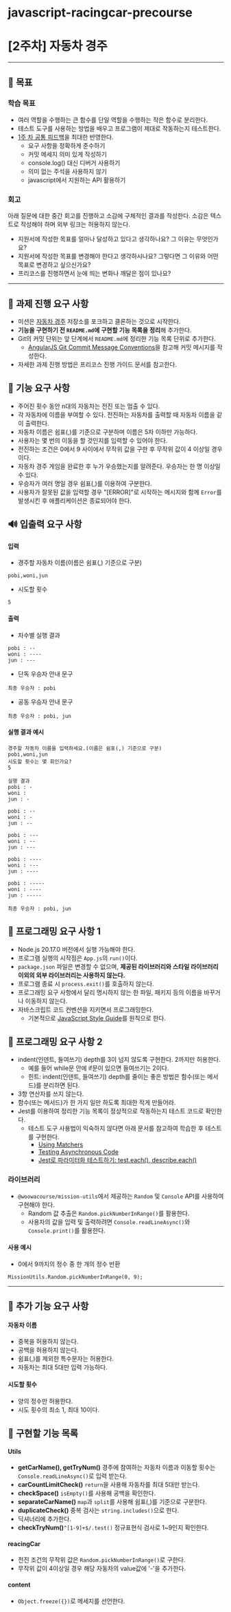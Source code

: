 # javascript-racingcar-precourse

# [2주차] 자동차 경주

---

## 🚀 목표

### 학습 목표

- 여러 역할을 수행하는 큰 함수를 단일 역할을 수행하는 작은 함수로 분리한다.
- 테스트 도구를 사용하는 방법을 배우고 프로그램이 제대로 작동하는지 테스트한다.
- [1주 차 공통 피드백](https://docs.google.com/document/d/1l76wiXzM1Pp8AXuJ9V9oYPMVU4gR7NotVZM-zLoKVus/edit?tab=t.0)을 최대한 반영한다.
  - 요구 사항을 정확하게 준수하기
  - 커밋 메세지 의미 있게 작성하기
  - console.log() 대신 디버거 사용하기
  - 의미 없는 주석을 사용하지 않기
  - javascript에서 지원하는 API 활용하기

### 회고

아래 질문에 대한 중간 회고를 진행하고 소감에 구체적인 결과를 작성한다. 소감은 텍스트로 작성해야 하며 외부 링크는 허용하지 않는다.

- 지원서에 작성한 목표를 얼마나 달성하고 있다고 생각하나요? 그 이유는 무엇인가요?
- 지원서에 작성한 목표를 변경해야 한다고 생각하시나요? 그렇다면 그 이유와 어떤 목표로 변경하고 싶으신가요?
- 프리코스를 진행하면서 눈에 띄는 변화나 깨달은 점이 있나요?

---

## 🔎 과제 진행 요구 사항

- 미션은 [자동차 경주](https://github.com/woowacourse-precourse/javascript-racingcar-7) 저장소를 포크하고 클론하는 것으로 시작한다.
- **기능을 구현하기 전 `README.md`에 구현할 기능 목록을 정리**해 추가한다.
- Git의 커밋 단위는 앞 단계에서 `README.md`에 정리한 기능 목록 단위로 추가한다.
  - [AngularJS Git Commit Message Conventions](https://gist.github.com/stephenparish/9941e89d80e2bc58a153)을 참고해 커밋 메시지를 작성한다.
- 자세한 과제 진행 방법은 프리코스 진행 가이드 문서를 참고한다.

## 🎯 기능 요구 사항

- 주어진 횟수 동안 n대의 자동차는 전진 또는 멈출 수 있다.
- 각 자동차에 이름을 부여할 수 있다. 전진하는 자동차를 출력할 때 자동차 이름을 같이 출력한다.
- 자동차 이름은 쉼표(,)를 기준으로 구분하며 이름은 5자 이하만 가능하다.
- 사용자는 몇 번의 이동을 할 것인지를 입력할 수 있어야 한다.
- 전진하는 조건은 0에서 9 사이에서 무작위 값을 구한 후 무작위 값이 4 이상일 경우이다.
- 자동차 경주 게임을 완료한 후 누가 우승했는지를 알려준다. 우승자는 한 명 이상일 수 있다.
- 우승자가 여러 명일 경우 쉼표(,)를 이용하여 구분한다.
- 사용자가 잘못된 값을 입력할 경우 "[ERROR]"로 시작하는 메시지와 함께 `Error`를 발생시킨 후 애플리케이션은 종료되어야 한다.

## 🔊 입출력 요구 사항

#### 입력

- 경주할 자동차 이름(이름은 쉼표(,) 기준으로 구분)

```
pobi,woni,jun
```

- 시도할 횟수

```
5
```

#### 출력

- 차수별 실행 결과

```
pobi : --
woni : ----
jun : ---
```

- 단독 우승자 안내 문구

```
최종 우승자 : pobi
```

- 공동 우승자 안내 문구

```
최종 우승자 : pobi, jun
```

#### 실행 결과 예시

```
경주할 자동차 이름을 입력하세요.(이름은 쉼표(,) 기준으로 구분)
pobi,woni,jun
시도할 횟수는 몇 회인가요?
5

실행 결과
pobi : -
woni :
jun : -

pobi : --
woni : -
jun : --

pobi : ---
woni : --
jun : ---

pobi : ----
woni : ---
jun : ----

pobi : -----
woni : ----
jun : -----

최종 우승자 : pobi, jun
```

## 🚨 프로그래밍 요구 사항 1

- Node.js 20.17.0 버전에서 실행 가능해야 한다.
- 프로그램 실행의 시작점은 `App.js`의 `run()`이다.
- `package.json` 파일은 변경할 수 없으며, **제공된 라이브러리와 스타일 라이브러리 이외의 외부 라이브러리는 사용하지 않는다.**
- 프로그램 종료 시 `process.exit()`를 호출하지 않는다.
- 프로그래밍 요구 사항에서 달리 명시하지 않는 한 파일, 패키지 등의 이름을 바꾸거나 이동하지 않는다.
- 자바스크립트 코드 컨벤션을 지키면서 프로그래밍한다.
  - 기본적으로 [JavaScript Style Guide](https://github.com/woowacourse/woowacourse-docs/tree/main/styleguide/javascript)를 원칙으로 한다.

## 🚨 프로그래밍 요구 사항 2

- indent(인덴트, 들여쓰기) depth를 3이 넘지 않도록 구현한다. 2까지만 허용한다.
  - 예를 들어 while문 안에 if문이 있으면 들여쓰기는 2이다.
  - 힌트: indent(인덴트, 들여쓰기) depth를 줄이는 좋은 방법은 함수(또는 메서드)를 분리하면 된다.
- 3항 연산자를 쓰지 않는다.
- 함수(또는 메서드)가 한 가지 일만 하도록 최대한 작게 만들어라.
- Jest를 이용하여 정리한 기능 목록이 정상적으로 작동하는지 테스트 코드로 확인한다.
  - 테스트 도구 사용법이 익숙하지 않다면 아래 문서를 참고하여 학습한 후 테스트를 구현한다.
    - [Using Matchers](https://jestjs.io/docs/using-matchers)
    - [Testing Asynchronous Code](https://jestjs.io/docs/asynchronous)
    - [Jest로 파라미터화 테스트하기: test.each(), describe.each()](https://www.daleseo.com/jest-each/)

### 라이브러리

- `@woowacourse/mission-utils`에서 제공하는 `Random` 및 `Console` API를 사용하여 구현해야 한다.
  - Random 값 추출은 `Random.pickNumberInRange()`를 활용한다.
  - 사용자의 값을 입력 및 출력하려면 `Console.readLineAsync()`와 `Console.print()`를 활용한다.

#### 사용 예시

- 0에서 9까지의 정수 중 한 개의 정수 반환

```
MissionUtils.Random.pickNumberInRange(0, 9);
```

---

## 📌 추가 기능 요구 사항

#### 자동차 이름

- 중복을 허용하지 않는다.
- 공백을 허용하지 않는다.
- 쉼표(,)를 제외한 특수문자는 허용한다.
- 자동차는 최대 5대만 입력 가능하다.

#### 시도할 횟수

- 양의 정수만 허용한다.
- 시도 횟수의 최소 1, 최대 10이다.

## 📝 구현할 기능 목록

#### Utils

- **getCarName(), getTryNum()** 경주에 참여하는 자동차 이름과 이동할 횟수는 `Console.readLineAsync()`로 입력 받는다.
- **carCountLimitCheck()** `return`을 사용해 자동차를 최대 5대만 받는다.
- **checkSpace()** `isEmpty()`를 사용해 공백을 확인한다.
- **separateCarName()** `map`과 `split`를 사용해 쉼표(,)를 기준으로 구분한다.
- **duplicateCheck()** 중복 검사는 `string.includes()`으로 한다.
- 딕셔너리에 추가한다.
- **checkTryNum()**`^[1-9]+$/.test()` 정규표현식 검사로 1~9인지 확인한다.

#### reacingCar

- 전진 조건의 무작위 값은 `Random.pickNumberInRange()`로 구한다.
- 무작위 값이 4이상일 경우 해당 자동차의 value값에 '-'을 추가한다.

#### content

- `Object.freeze({})`로 메세지를 선언한다.
